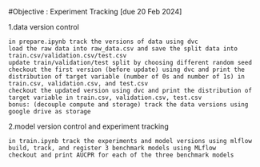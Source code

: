 #Objective : Experiment Tracking [due 20 Feb 2024]

1.data version control

    in prepare.ipynb track the versions of data using dvc
    load the raw data into raw_data.csv and save the split data into train.csv/validation.csv/test.csv
    update train/validation/test split by choosing different random seed
    checkout the first version (before update) using dvc and print the distribution of target variable (number of 0s and number of 1s) in train.csv, validation.csv, and test.csv
    checkout the updated version using dvc and print the distribution of target variable in train.csv, validation.csv, test.csv
    bonus: (decouple compute and storage) track the data versions using google drive as storage
    
2.model version control and experiment tracking

    in train.ipynb track the experiments and model versions using mlflow
    build, track, and register 3 benchmark models using MLflow
    checkout and print AUCPR for each of the three benchmark models
